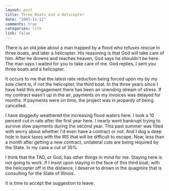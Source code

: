 ```yaml
--- 
layout: post
title: Three Boats and a Helicopter
date: "2003-11-12"
comments: true
categories: life
link: false
---
```

There is an old joke about a man trapped by a flood who refuses rescue in three boats, and later a helicopter. His reasoning is that God will take care of him. After he drowns and reaches heaven, God says he shouldn't be here. The man says I waited for you to take care of me. God replies, I sent you three boats and a helicopter.

It occurs to me that the latest rate reduction being forced upon my by my sole client is, if not the helicopter, the third boat. In the three years since I have held this engagement there has been an unending stream of stress. If my contract wasn't up in the air, payments on my invoices was delayed for months. If payments were on time, the project was in jeopardy of being cancelled.

I have doggedly weathered the increasing flood waters here. I took a 10 percent cut in rate after the first year here. I nearly went bankrupt trying to survive slow payments during the second year. This past summer was filled with worry about whether I'd even have a contract or not. And I dug a deep hole in back taxes with the IRS that will be difficult to escape. Now, less than a month after getting a new contract, unilateral cuts are being required by the State. In my case a cut of 35%.

I think that the TAO, or God, has other things in mind for me. Staying here is not going to work. If I insist upon staying in the face of this third boat, with the helicopter off in the distance, I deserve to drown in the quagmire that is consulting for the State of Illinois.

It is time to accept the suggestion to leave.

